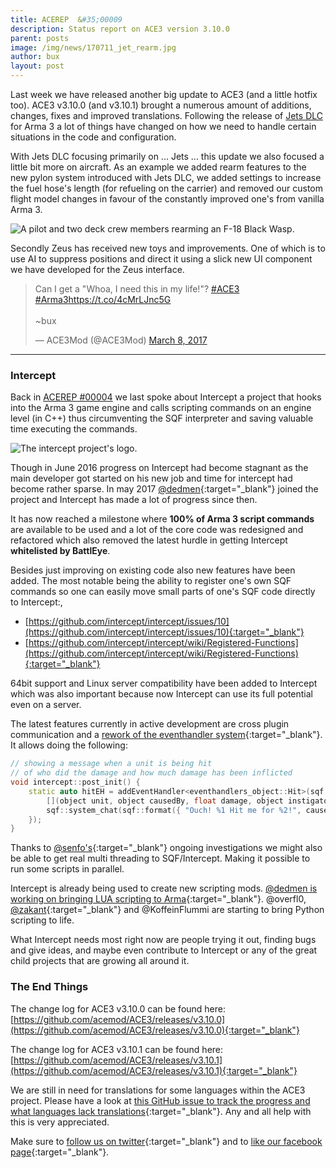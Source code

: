 ```yaml
---
title: ACEREP  &#35;00009
description: Status report on ACE3 version 3.10.0
parent: posts
image: /img/news/170711_jet_rearm.jpg
author: bux
layout: post
---
```


Last week we have released another big update to ACE3 (and a little hotfix too). ACE3 v3.10.0 (and v3.10.1) brought a numerous amount of additions, changes, fixes and improved translations. Following the release of [Jets DLC](https://arma3.com/dlc/jets) for Arma 3 a lot of things have changed on how we need to handle certain situations in the code and configuration.

<!--more-->

With Jets DLC focusing primarily on ... Jets ... this update we also focused a little bit more on aircraft. As an example we added rearm features to the new pylon system introduced with Jets DLC, we added settings to increase the fuel hose's length (for refueling on the carrier) and removed our custom flight model changes in favour of the constantly improved one's from vanilla Arma 3.

<div class="row">
    <div class="small-12 columns">
        <img src="{{site.baseUrl}}/img/news/170711_jet_rearm.jpg" alt="A pilot and two deck crew members rearming an F-18 Black Wasp."/>
    </div>
</div>

Secondly Zeus has received new toys and improvements. One of which is to use AI to suppress positions and direct it using a slick new UI component we have developed for the Zeus interface.

<blockquote class="twitter-tweet" data-lang="en"><p lang="en" dir="ltr">Can I get a "Whoa, I need this in my life!"? <a href="https://twitter.com/hashtag/ACE3?src=hash">#ACE3</a> <a href="https://twitter.com/hashtag/Arma3?src=hash">#Arma3</a><a href="https://t.co/4cMrLJnc5G">https://t.co/4cMrLJnc5G</a><br><br>~bux</p>&mdash; ACE3Mod (@ACE3Mod) <a href="https://twitter.com/ACE3Mod/status/839572557938503680">March 8, 2017</a></blockquote>
<script async src="//platform.twitter.com/widgets.js" charset="utf-8"></script>

<hr>

### Intercept

Back in [ACEREP #00004]({{site.baseUrl}}/2016/03/02/ace3-version350.html) we last spoke about Intercept a project that hooks into the Arma 3 game engine and calls scripting commands on an engine level (in C++) thus circumventing the SQF interpreter and saving valuable time executing the commands.

<div class="row">
    <div class="small-4 columns">
        <img src="{{site.baseUrl}}/img/news/170711_logo-intercept.png" alt="The intercept project's logo."/>
    </div>
</div>

Though in June 2016 progress on Intercept had become stagnant as the main developer got started on his new job and time for intercept had become rather sparse. In may 2017 [@dedmen](https://github.com/dedmen){:target="_blank"} joined the project and Intercept has made a lot of progress since then.

It has now reached a milestone where **100% of Arma 3 script commands** are available to be used and a lot of the core code was redesigned and refactored which also removed the latest hurdle in getting Intercept **whitelisted by BattlEye**.

Besides just improving on existing code also new features have been added. The most notable being the ability to register one's own SQF commands so one can easily move small parts of one's SQF code directly to Intercept:,

* [https://github.com/intercept/intercept/issues/10](https://github.com/intercept/intercept/issues/10){:target="_blank"}
* [https://github.com/intercept/intercept/wiki/Registered-Functions](https://github.com/intercept/intercept/wiki/Registered-Functions){:target="_blank"}

64bit support and Linux server compatibility have been added to Intercept which was also important because now Intercept can use its full potential even on a server.

The latest features currently in active development are cross plugin communication and a [rework of the eventhandler system](https://github.com/intercept/intercept/issues/3){:target="_blank"}. It allows doing the following:

```cpp
// showing a message when a unit is being hit
// of who did the damage and how much damage has been inflicted
void intercept::post_init() {
    static auto hitEH = addEventHandler<eventhandlers_object::Hit>(sqf::player(),
        [](object unit, object causedBy, float damage, object instigator) {
        sqf::system_chat(sqf::format({ "Ouch! %1 Hit me for %2!", causedBy, damage }));
    });
}
```

Thanks to [@senfo's](https://github.com/RZSenfo){:target="_blank"} ongoing investigations we might also be able to get real multi threading to SQF/Intercept. Making it possible to run some scripts in parallel.

Intercept is already being used to create new scripting mods. [@dedmen is working on bringing LUA scripting to Arma](https://www.reddit.com/r/arma/comments/6dy7vg/lua_scripting_in_arma/){:target="_blank"}.
@overfl0, [@zakant](https://github.com/zakant){:target="_blank"} and @KoffeinFlummi are starting to bring Python scripting to life.

What Intercept needs most right now are people trying it out, finding bugs and give ideas, and maybe even contribute to Intercept or any of the great child projects that are growing all around it.

### The End Things
The change log for ACE3 v3.10.0 can be found here: [https://github.com/acemod/ACE3/releases/v3.10.0](https://github.com/acemod/ACE3/releases/v3.10.0){:target="_blank"}

The change log for ACE3 v3.10.1 can be found here: [https://github.com/acemod/ACE3/releases/v3.10.1](https://github.com/acemod/ACE3/releases/v3.10.1){:target="_blank"}

We are still in need for translations for some languages within the ACE3 project. Please have a look at [this GitHub issue to track the progress and what languages lack translations](https://github.com/acemod/ACE3/issues/367){:target="_blank"}. Any and all help with this is very appreciated.

Make sure to [follow us on twitter](https://twitter.com/intent/follow?screen_name=ace3mod&tw_p=followbutton){:target="_blank"} and to [like our facebook page](https://www.facebook.com/ACE3Mod/){:target="_blank"}.

